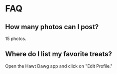 # FAQ


## How many photos can I post?


15 photos.


## Where do I list my favorite treats?


Open the Hawt Dawg app and click on "Edit Profile."